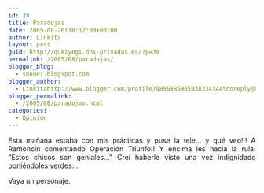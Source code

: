```yaml
---
id: 39
title: Paradojas
date: 2005-08-26T18:12:00+00:00
author: Linkita
layout: post
guid: http://qukiyegi.dns-privadas.es/?p=39
permalink: /2005/08/paradojas/
blogger_blog:
  - sonnei.blogspot.com
blogger_author:
  - Linkitahttp://www.blogger.com/profile/08969869659383343445noreply@blogger.com
blogger_permalink:
  - /2005/08/paradojas.html
categories:
  - Opinión
---
```

<div style="text-align: justify;">
  Esta mañana estaba con mis prácticas y puse la tele&#8230; y qué veo!!! A Ramoncín comentando Operación Triunfo!! Y encima les hacia la rula: &#8220;Estos chicos son geniales&#8230;&#8221; Creí haberle visto una vez indignidado poniéndoles verdes&#8230;</p> 
  
  <p>
    Vaya un personaje.
  </p>
</div>